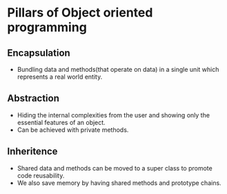 # Pillars of Object oriented programming

## Encapsulation

- Bundling data and methods(that operate on data) in a single unit which represents a real world entity.

## Abstraction

- Hiding the internal complexities from the user and showing only the essential features of an object.
- Can be achieved with private methods.

## Inheritence

- Shared data and methods can be moved to a super class to promote code reusability.
- We also save memory by having shared methods and prototype chains.

